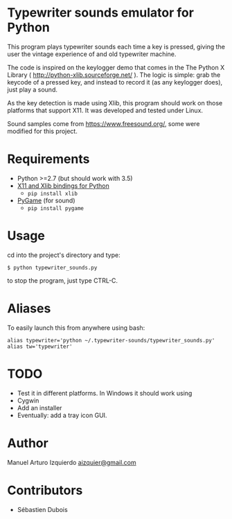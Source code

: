 # Typewriter sounds emulator for Python

This program plays typewriter sounds each time a key is pressed, giving
the user the vintage experience of and old typewriter machine.

The code is inspired on the keylogger demo that comes in the The Python
X Library ( <http://python-xlib.sourceforge.net/> ). The logic is
simple: grab the keycode of a pressed key, and instead to record it (as
any keylogger does), just play a sound.

As the key detection is made using Xlib, this program should work on
those platforms that support X11. It was developed and tested under
Linux.

Sound samples come from <https://www.freesound.org/>, some were modified
for this project.

# Requirements

* Python >=2.7 (but should work with 3.5)
* [X11 and Xlib bindings for Python](http://python-xlib.sourceforge.net/)
  * `pip install xlib`
* [PyGame](http://pygame.org) (for sound)
  * `pip install pygame`

# Usage

cd into the project's directory and type:

    $ python typewriter_sounds.py

to stop the program, just type CTRL-C.

# Aliases
To easily launch this from anywhere using bash:

```
alias typewriter='python ~/.typewriter-sounds/typewriter_sounds.py'
alias tw='typewriter'
```

# TODO
* Test it in different platforms. In Windows it should work using
* Cygwin
* Add an installer
* Eventually: add a tray icon GUI.

# Author
Manuel Arturo Izquierdo <aizquier@gmail.com>

# Contributors
* Sébastien Dubois
